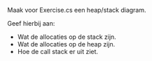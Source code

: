 ﻿Maak voor Exercise.cs een heap/stack diagram.

Geef hierbij aan:
- Wat de allocaties op de stack zijn.
- Wat de allocaties op de heap zijn.
- Hoe de call stack er uit ziet.